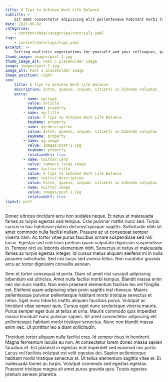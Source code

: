 ```yaml
---
title: 6 Tips to Achieve Work Life Balance
subtitle: >-
    Sit amet consectetur adipiscing elit pellentesque habitant morbi tristique senectus.
date: 2020-06-02
categories:
    - content/data/categories/tutorials.yaml
tags:
    - content/data/tags/tips.yaml
excerpt: >-
    Setting realistic expectations for yourself and your colleagues, putting down your phone for 30 minutes a day, and the "no cellphone in bed" rule  — what's the best way to get to Zen?
thumb_image: images/post-1.jpg
thumb_image_alt: Post 5 placeholder image
image: images/post-1.jpg
image_alt: Post 5 placeholder image
image_position: right
seo:
    title: 6 Tips to Achieve Work Life Balance
    description: Estne, quaeso, inquam, sitienti in bibendo voluptas
    extra:
        - name: og:type
          value: article
          keyName: property
        - name: og:title
          value: 6 Tips to Achieve Work Life Balance
          keyName: property
        - name: og:description
          value: Estne, quaeso, inquam, sitienti in bibendo voluptas
          keyName: property
        - name: og:image
          value: images/post-1.jpg
          keyName: property
          relativeUrl: true
        - name: twitter:card
          value: summary_large_image
        - name: twitter:title
          value: 6 Tips to Achieve Work Life Balance
        - name: twitter:description
          value: Estne, quaeso, inquam, sitienti in bibendo voluptas
        - name: twitter:image
          value: images/post-1.jpg
          relativeUrl: true
layout: post
---
```


Donec ultrices tincidunt arcu non sodales neque. Et netus et malesuada fames ac turpis egestas sed tempus. Cras pulvinar mattis nunc sed. Turpis cursus in hac habitasse platea dictumst quisque sagittis. Sollicitudin nibh sit amet commodo nulla facilisi nullam. Posuere ac ut consequat semper viverra nam. Ac tortor vitae purus faucibus ornare suspendisse sed nisi lacus. Egestas sed sed risus pretium quam vulputate dignissim suspendisse in. Tempor orci eu lobortis elementum nibh. Senectus et netus et malesuada fames ac turpis egestas integer. Id cursus metus aliquam eleifend mi in nulla posuere sollicitudin. Sed nisi lacus sed viverra tellus. Non curabitur gravida arcu ac tortor dignissim convallis aenean.

Sem et tortor consequat id porta. Diam sit amet nisl suscipit adipiscing bibendum est ultricies. Amet nulla facilisi morbi tempus. Blandit massa enim nec dui nunc mattis. Non enim praesent elementum facilisis leo vel fringilla est. Eleifend quam adipiscing vitae proin sagittis nisl rhoncus. Mauris pellentesque pulvinar pellentesque habitant morbi tristique senectus et netus. Eget nunc lobortis mattis aliquam faucibus purus. Volutpat ac tincidunt vitae semper quis. Cursus eget nunc scelerisque viverra mauris. Purus semper eget duis at tellus at urna. Mauris commodo quis imperdiet massa tincidunt nunc pulvinar sapien. Sit amet consectetur adipiscing elit pellentesque habitant morbi tristique senectus. Nunc non blandit massa enim nec. Ut porttitor leo a diam sollicitudin.

Tincidunt tortor aliquam nulla facilisi cras. Id semper risus in hendrerit. Magna fermentum iaculis eu non. At consectetur lorem donec massa sapien faucibus et. Est placerat in egestas erat imperdiet sed euismod nisi porta. Lacus vel facilisis volutpat est velit egestas dui. Sapien pellentesque habitant morbi tristique senectus et. Ut tellus elementum sagittis vitae et. Et malesuada fames ac turpis. Volutpat commodo sed egestas egestas. Praesent tristique magna sit amet purus gravida quis. Turpis egestas pretium aenean pharetra.
